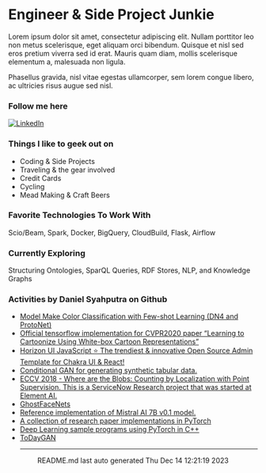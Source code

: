 # Engineer & Side Project Junkie

Lorem ipsum dolor sit amet, consectetur adipiscing elit. Nullam porttitor leo non metus scelerisque, eget aliquam orci bibendum. Quisque et nisl sed eros pretium viverra sed id erat. Mauris quam diam, mollis scelerisque elementum a, malesuada non ligula. 

Phasellus gravida, nisl vitae egestas ullamcorper, sem lorem congue libero, ac ultricies risus augue sed nisl.

### Follow me here
<a href="https://www.linkedin.com/in/danielsyahputra" target="_blank"><img alt="LinkedIn" src="https://img.shields.io/badge/linkedin-%230077B5.svg?&style=for-the-badge&logo=linkedin&logoColor=white" /></a>

### Things I like to geek out on
 - Coding & Side Projects
 - Traveling & the gear involved
 - Credit Cards
 - Cycling
 - Mead Making & Craft Beers


### Favorite Technologies To Work With
Scio/Beam, Spark, Docker, BigQuery, CloudBuild, Flask, Airflow

### Currently Exploring
Structuring Ontologies, SparQL Queries, RDF Stores, NLP, and Knowledge Graphs 

### Activities by Daniel Syahputra on Github
 - [Model Make Color Classification with Few-shot Learning (DN4 and ProtoNet)](https://github.com/danielsyahputra/mmc-with-fewshot-learning)
 - [Official tensorflow implementation for CVPR2020 paper “Learning to Cartoonize Using White-box Cartoon Representations”](https://github.com/danielsyahputra/White-box-Cartoonization)
 - [Horizon UI JavaScript ⭐️ The trendiest &amp; innovative Open Source Admin Template for Chakra UI &amp; React!](https://github.com/danielsyahputra/horizon-ui-chakra)
 - [Conditional GAN for generating synthetic tabular data.](https://github.com/danielsyahputra/CTGAN)
 - [ECCV 2018 -  Where are the Blobs: Counting by Localization with Point Supervision. This is a ServiceNow Research project that was started at Element AI.](https://github.com/danielsyahputra/LCFCN)
 - [GhostFaceNets](https://github.com/danielsyahputra/GhostFaceNets)
 - [Reference implementation of Mistral AI 7B v0.1 model.](https://github.com/danielsyahputra/mistral-src)
 - [A collection of research paper implementations in PyTorch](https://github.com/danielsyahputra/ML_Papers)
 - [Deep Learning sample programs using PyTorch in C++](https://github.com/danielsyahputra/pytorch_cpp)
 - [ToDayGAN](https://github.com/danielsyahputra/ToDayGAN)<hr>
<div align="center">
README.md last auto generated Thu Dec 14 12:21:19 2023
<br>
</div>